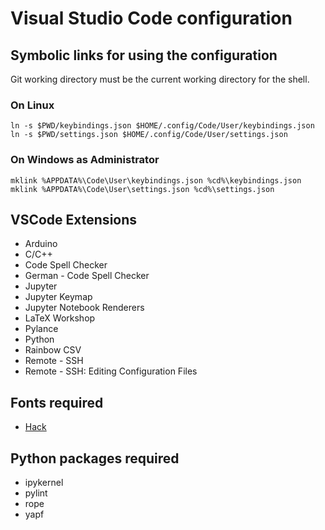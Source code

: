 # Visual Studio Code configuration

## Symbolic links for using the configuration

Git working directory must be the current working directory for the shell.

### On Linux
```
ln -s $PWD/keybindings.json $HOME/.config/Code/User/keybindings.json
ln -s $PWD/settings.json $HOME/.config/Code/User/settings.json
```

### On Windows as Administrator
```
mklink %APPDATA%\Code\User\keybindings.json %cd%\keybindings.json
mklink %APPDATA%\Code\User\settings.json %cd%\settings.json
```

## VSCode Extensions
- Arduino
- C/C++
- Code Spell Checker
- German - Code Spell Checker
- Jupyter
- Jupyter Keymap
- Jupyter Notebook Renderers
- LaTeX Workshop
- Pylance
- Python
- Rainbow CSV
- Remote - SSH
- Remote - SSH: Editing Configuration Files

## Fonts required
- [Hack](https://sourcefoundry.org/hack/)

## Python packages required
- ipykernel
- pylint
- rope
- yapf

